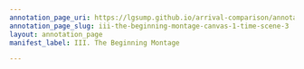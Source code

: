```yaml
---
annotation_page_uri: https://lgsump.github.io/arrival-comparison/annotations/iii-the-beginning-montage-canvas-1-time-scene-3.json
annotation_page_slug: iii-the-beginning-montage-canvas-1-time-scene-3
layout: annotation_page
manifest_label: III. The Beginning Montage

---
```

